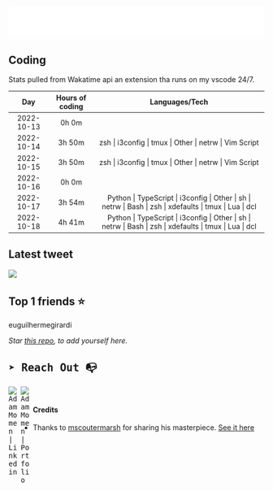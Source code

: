 
![test image size](/assets/welcome_message.gif)

## Coding
Stats pulled from Wakatime api an extension tha runs on my vscode 24/7.

|Day|Hours of coding|Languages/Tech|
|:-:|:-:|:-:|
|2022-10-13|0h 0m||
|2022-10-14|3h 50m|zsh &#124; i3config &#124; tmux &#124; Other &#124; netrw &#124; Vim Script|
|2022-10-15|3h 50m|zsh &#124; i3config &#124; tmux &#124; Other &#124; netrw &#124; Vim Script|
|2022-10-16|0h 0m||
|2022-10-17|3h 54m|Python &#124; TypeScript &#124; i3config &#124; Other &#124; sh &#124; netrw &#124; Bash &#124; zsh &#124; xdefaults &#124; tmux &#124; Lua &#124; dcl|
|2022-10-18|4h 41m|Python &#124; TypeScript &#124; i3config &#124; Other &#124; sh &#124; netrw &#124; Bash &#124; zsh &#124; xdefaults &#124; tmux &#124; Lua &#124; dcl|

## Latest tweet
[<img src="<tweet-image-url>" width="400">](<tweet-url>)

## Top 1 friends ⭐️
euguilhermegirardi

*Star [this repo](https://github.com/AdamMomen/AdamMomen), to add yourself here.*


<samp>

## ➤ Reach Out :mailbox_with_no_mail:

>
  <a href="https://www.linkedin.com/in/adam-momen-99596275/">
     <img align="left" alt="Adam Momen | Linkedin" width="24px" src="./assets/Linkedin.svg" />
   </a>

   <a href="https://adammomen.com/">
     <img align="left" alt="Adam Momen | Portfolio" width="24px" src="./assets/web.svg" />
   </a>

</samp>

<br>

#### Credits
* Thanks to [mscoutermarsh](https://github.com/mscoutermarsh) for sharing his masterpiece. [See it here](https://github.com/mscoutermarsh/mscoutermarsh)